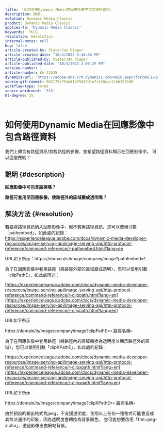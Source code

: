 ```yaml
---
title: 「如何使用Dynamic Media在回應影像中包含路徑資料」
description: 說明
solution: Dynamic Media Classic
product: Dynamic Media Classic
applies-to: "Dynamic Media Classic"
keywords: 「KCS」
resolution: Resolution
internal-notes: null
bug: false
article-created-by: PieterJan Pieper
article-created-date: "10/4/2023 2:44:04 PM"
article-published-by: PieterJan Pieper
article-published-date: "10/4/2023 3:00:29 PM"
version-number: 1
article-number: KA-22935
dynamics-url: "https://adobe-ent.crm.dynamics.com/main.aspx?forceUCI=1&pagetype=entityrecord&etn=knowledgearticle&id=92487871-c462-ee11-be6e-6045bd006793"
source-git-commit: 083179e754a61b79437d1e7c638cac2cbb353198
workflow-type: tm+mt
source-wordcount: '318'
ht-degree: 1%

---
```


# 如何使用Dynamic Media在回應影像中包含路徑資料


我們上傳含有路徑資訊/剪裁路徑的影像，並希望路徑資料顯示在回應影像中。
可以這麼做嗎？

## 說明 {#description}


<b>回應影像中可包含路徑嗎？</b>

<b>路徑可套用至回應影像，使路徑外的區域變成透明嗎？</b>


## 解決方法 {#resolution}


若要將路徑資訊納入回應影像中，但不套用路徑資訊，您可以使用引數「pathembed」，如此處的紀錄： https://experienceleague.adobe.com/docs/dynamic-media-developer-resources/image-serving-api/image-serving-api/http-protocol-reference/command-reference/r-pathembed.html?lang=en

URL如下所示：https://domain/is/image/company/image?pathEmbed=1

為了在回應影像中套用路徑（將路徑外部的區域變成透明），您可以使用引數「clipPathE」，如此處所述：

[https://experienceleague.adobe.com/docs/dynamic-media-developer-resources/image-serving-api/image-serving-api/http-protocol-reference/command-reference/r-clippath.html?lang=en](https://experienceleague.adobe.com/docs/dynamic-media-developer-resources/image-serving-api/image-serving-api/http-protocol-reference/command-reference/r-clippath.html?lang=en)

URL如下所示

https://domain/is/image/company/image?clipPathE=`<` 路徑名稱`>`

為了在回應影像中套用路徑（將路徑內的區域轉換為透明度並顯示路徑外的區域），您可以使用引數「clipXPathE」，如此處的紀錄：

[https://experienceleague.adobe.com/docs/dynamic-media-developer-resources/image-serving-api/image-serving-api/http-protocol-reference/command-reference/r-clipxpath.html?lang=en](https://experienceleague.adobe.com/docs/dynamic-media-developer-resources/image-serving-api/image-serving-api/http-protocol-reference/command-reference/r-clipxpath.html?lang=en)

URL如下所示

https://domain/is/image/company/image?clipXPathE=`<` 路徑名稱`>`

由於預設的輸出格式為jpeg，不支援透明度，使用以上任何一種格式可能會造成其無法運作的印象，因為透明度會轉換為背景顏色。 您可能想要改用「fmt=png-alpha」，透過影像出血網站背景。


